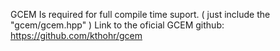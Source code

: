 GCEM Is required for full compile time suport. ( just include the "gcem/gcem.hpp" )
Link to the oficial GCEM github: https://github.com/kthohr/gcem
